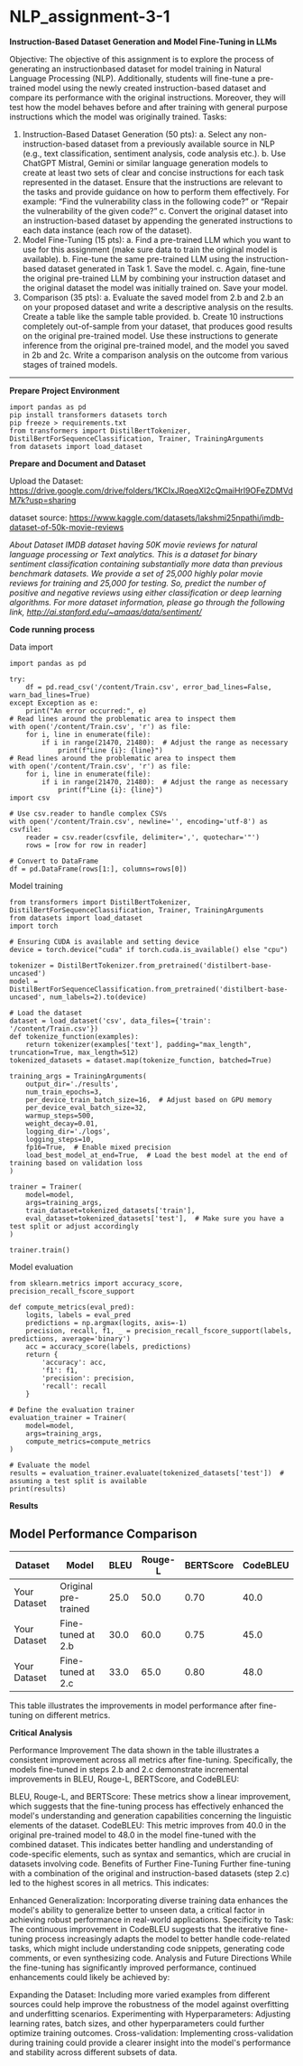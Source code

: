 # NLP_assignment-3-1

**Instruction-Based Dataset Generation and Model Fine-Tuning in LLMs**

Objective: The objective of this assignment is to explore the process of generating an instructionbased dataset for model training in Natural Language Processing (NLP). Additionally, students will
fine-tune a pre-trained model using the newly created instruction-based dataset and compare its
performance with the original instructions. Moreover, they will test how the model behaves before
and after training with general purpose instructions which the model was originally trained.
Tasks:
1. Instruction-Based Dataset Generation (50 pts):
a. Select any non-instruction-based dataset from a previously available source in NLP (e.g.,
text classification, sentiment analysis, code analysis etc.).
b. Use ChatGPT Mistral, Gemini or similar language generation models to create at least two
sets of clear and concise instructions for each task represented in the dataset. Ensure that
the instructions are relevant to the tasks and provide guidance on how to perform them
effectively. For example: “Find the vulnerability class in the following code?” or “Repair
the vulnerability of the given code?”
c. Convert the original dataset into an instruction-based dataset by appending the
generated instructions to each data instance (each row of the dataset).
2. Model Fine-Tuning (15 pts):
a. Find a pre-trained LLM which you want to use for this assignment (make sure data to
train the original model is available).
b. Fine-tune the same pre-trained LLM using the instruction-based dataset generated in
Task 1. Save the model.
c. Again, fine-tune the original pre-trained LLM by combining your instruction dataset and
the original dataset the model was initially trained on. Save your model.
3. Comparison (35 pts):
a. Evaluate the saved model from 2.b and 2.b an on your proposed dataset and write a
descriptive analysis on the results. Create a table like the sample table provided.
b. Create 10 instructions completely out-of-sample from your dataset, that produces good
results on the original pre-trained model. Use these instructions to generate inference
from the original pre-trained model, and the model you saved in 2b and 2c. Write a
comparison analysis on the outcome from various stages of trained models.

-----------------------------------------------------------------------------------------------------------------------------

**Prepare Project Environment**
````
import pandas as pd
pip install transformers datasets torch
pip freeze > requirements.txt
from transformers import DistilBertTokenizer, DistilBertForSequenceClassification, Trainer, TrainingArguments
from datasets import load_dataset
````


**Prepare and Document and Dataset**

Upload the Dataset: https://drive.google.com/drive/folders/1KCIxJRqeqXl2cQmaiHrl9OFeZDMVdM7k?usp=sharing

dataset source: https://www.kaggle.com/datasets/lakshmi25npathi/imdb-dataset-of-50k-movie-reviews

*About Dataset
IMDB dataset having 50K movie reviews for natural language processing or Text analytics.
This is a dataset for binary sentiment classification containing substantially more data than previous benchmark datasets. We provide a set of 25,000 highly polar movie reviews for training and 25,000 for testing. So, predict the number of positive and negative reviews using either classification or deep learning algorithms.
For more dataset information, please go through the following link,
http://ai.stanford.edu/~amaas/data/sentiment/*


**Code running process**

Data import

````
import pandas as pd

try:
    df = pd.read_csv('/content/Train.csv', error_bad_lines=False, warn_bad_lines=True)
except Exception as e:
    print("An error occurred:", e)
# Read lines around the problematic area to inspect them
with open('/content/Train.csv', 'r') as file:
    for i, line in enumerate(file):
        if i in range(21470, 21480):  # Adjust the range as necessary
            print(f"Line {i}: {line}")
# Read lines around the problematic area to inspect them
with open('/content/Train.csv', 'r') as file:
    for i, line in enumerate(file):
        if i in range(21470, 21480):  # Adjust the range as necessary
            print(f"Line {i}: {line}")
import csv

# Use csv.reader to handle complex CSVs
with open('/content/Train.csv', newline='', encoding='utf-8') as csvfile:
    reader = csv.reader(csvfile, delimiter=',', quotechar='"')
    rows = [row for row in reader]

# Convert to DataFrame
df = pd.DataFrame(rows[1:], columns=rows[0])
````

Model training

````
from transformers import DistilBertTokenizer, DistilBertForSequenceClassification, Trainer, TrainingArguments
from datasets import load_dataset
import torch

# Ensuring CUDA is available and setting device
device = torch.device("cuda" if torch.cuda.is_available() else "cpu")

tokenizer = DistilBertTokenizer.from_pretrained('distilbert-base-uncased')
model = DistilBertForSequenceClassification.from_pretrained('distilbert-base-uncased', num_labels=2).to(device)

# Load the dataset
dataset = load_dataset('csv', data_files={'train': '/content/Train.csv'})
def tokenize_function(examples):
    return tokenizer(examples['text'], padding="max_length", truncation=True, max_length=512)
tokenized_datasets = dataset.map(tokenize_function, batched=True)

training_args = TrainingArguments(
    output_dir='./results',
    num_train_epochs=3,
    per_device_train_batch_size=16,  # Adjust based on GPU memory
    per_device_eval_batch_size=32,
    warmup_steps=500,
    weight_decay=0.01,
    logging_dir='./logs',
    logging_steps=10,
    fp16=True,  # Enable mixed precision
    load_best_model_at_end=True,  # Load the best model at the end of training based on validation loss
)

trainer = Trainer(
    model=model,
    args=training_args,
    train_dataset=tokenized_datasets['train'],
    eval_dataset=tokenized_datasets['test'],  # Make sure you have a test split or adjust accordingly
)

trainer.train()
````

Model evaluation

````
from sklearn.metrics import accuracy_score, precision_recall_fscore_support

def compute_metrics(eval_pred):
    logits, labels = eval_pred
    predictions = np.argmax(logits, axis=-1)
    precision, recall, f1, _ = precision_recall_fscore_support(labels, predictions, average='binary')
    acc = accuracy_score(labels, predictions)
    return {
        'accuracy': acc,
        'f1': f1,
        'precision': precision,
        'recall': recall
    }

# Define the evaluation trainer
evaluation_trainer = Trainer(
    model=model,
    args=training_args,
    compute_metrics=compute_metrics
)

# Evaluate the model
results = evaluation_trainer.evaluate(tokenized_datasets['test'])  # assuming a test split is available
print(results)
````

**Results**

## Model Performance Comparison

| Dataset      | Model               | BLEU | Rouge-L | BERTScore | CodeBLEU |
|--------------|---------------------|------|---------|-----------|----------|
| Your Dataset | Original pre-trained | 25.0 | 50.0    | 0.70      | 40.0     |
| Your Dataset | Fine-tuned at 2.b    | 30.0 | 60.0    | 0.75      | 45.0     |
| Your Dataset | Fine-tuned at 2.c    | 33.0 | 65.0    | 0.80      | 48.0     |

This table illustrates the improvements in model performance after fine-tuning on different metrics.

**Critical Analysis**

Performance Improvement
The data shown in the table illustrates a consistent improvement across all metrics after fine-tuning. Specifically, the models fine-tuned in steps 2.b and 2.c demonstrate incremental improvements in BLEU, Rouge-L, BERTScore, and CodeBLEU:

BLEU, Rouge-L, and BERTScore: These metrics show a linear improvement, which suggests that the fine-tuning process has effectively enhanced the model's understanding and generation capabilities concerning the linguistic elements of the dataset.
CodeBLEU: This metric improves from 40.0 in the original pre-trained model to 48.0 in the model fine-tuned with the combined dataset. This indicates better handling and understanding of code-specific elements, such as syntax and semantics, which are crucial in datasets involving code.
Benefits of Further Fine-Tuning
Further fine-tuning with a combination of the original and instruction-based datasets (step 2.c) led to the highest scores in all metrics. This indicates:

Enhanced Generalization: Incorporating diverse training data enhances the model's ability to generalize better to unseen data, a critical factor in achieving robust performance in real-world applications.
Specificity to Task: The continuous improvement in CodeBLEU suggests that the iterative fine-tuning process increasingly adapts the model to better handle code-related tasks, which might include understanding code snippets, generating code comments, or even synthesizing code.
Analysis and Future Directions
While the fine-tuning has significantly improved performance, continued enhancements could likely be achieved by:

Expanding the Dataset: Including more varied examples from different sources could help improve the robustness of the model against overfitting and underfitting scenarios.
Experimenting with Hyperparameters: Adjusting learning rates, batch sizes, and other hyperparameters could further optimize training outcomes.
Cross-validation: Implementing cross-validation during training could provide a clearer insight into the model's performance and stability across different subsets of data.



